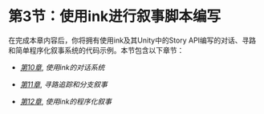 # 第3节：**使用ink进行叙事脚本编写**

在完成本章内容后，你将拥有使用ink及其Unity中的Story API编写的对话、寻路和简单程序化叙事系统的代码示例。本节包含以下章节：

+   [*第10章*](B17597_10_Final_PG_ePub.xhtml#_idTextAnchor145), *使用ink的对话系统*

+   [*第11章*](B17597_11_Final_PG_ePub.xhtml#_idTextAnchor159), *寻路追踪和分支叙事*

+   [*第12章*](B17597_12_Final_PG_ePub.xhtml#_idTextAnchor174), *使用ink的程序化叙事*
